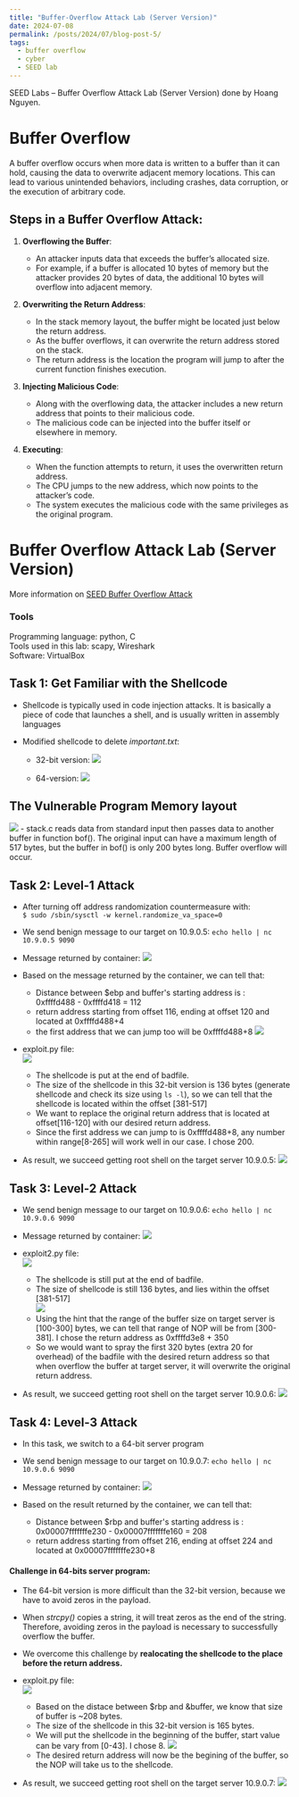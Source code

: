 ```yaml
---
title: "Buffer-Overflow Attack Lab (Server Version)"
date: 2024-07-08
permalink: /posts/2024/07/blog-post-5/
tags:
  - buffer overflow
  - cyber
  - SEED lab
---
```


SEED Labs – Buffer Overflow Attack Lab (Server Version) done by Hoang Nguyen.

# Buffer Overflow

A buffer overflow occurs when more data is written to a buffer than it can hold, causing the data to overwrite adjacent memory locations. This can lead to various unintended behaviors, including crashes, data corruption, or the execution of arbitrary code.

## Steps in a Buffer Overflow Attack:

1. **Overflowing the Buffer**:

   - An attacker inputs data that exceeds the buffer’s allocated size.
   - For example, if a buffer is allocated 10 bytes of memory but the attacker provides 20 bytes of data, the additional 10 bytes will overflow into adjacent memory.

2. **Overwriting the Return Address**:

   - In the stack memory layout, the buffer might be located just below the return address.
   - As the buffer overflows, it can overwrite the return address stored on the stack.
   - The return address is the location the program will jump to after the current function finishes execution.

3. **Injecting Malicious Code**:

   - Along with the overflowing data, the attacker includes a new return address that points to their malicious code.
   - The malicious code can be injected into the buffer itself or elsewhere in memory.

4. **Executing**:

   - When the function attempts to return, it uses the overwritten return address.
   - The CPU jumps to the new address, which now points to the attacker’s code.
   - The system executes the malicious code with the same privileges as the original program.

# Buffer Overflow Attack Lab (Server Version)

More information on [SEED Buffer Overflow Attack](https://seedsecuritylabs.org/Labs_20.04/Software/Buffer_Overflow_Server/)

### Tools

Programming language: python, C <br>
Tools used in this lab: scapy, Wireshark <br>
Software: VirtualBox

## Task 1: Get Familiar with the Shellcode

- Shellcode is typically used in code injection attacks. It is basically a piece of code that launches a shell, and is usually written in assembly languages

- Modified shellcode to delete _important.txt_:

  - 32-bit version:
    <img src='/images/shellcoderemove32.png'>

  - 64-version:
    <img src='/images/shellcoderemove64.png'>

## The Vulnerable Program Memory layout

<img src='/images/stackfile.png'>
- stack.c reads data from standard input then passes data to another buffer in function bof(). The original input can have a maximum length of 517 bytes, but the buffer in bof() is only 200 bytes long. Buffer overflow will occur.

## Task 2: Level-1 Attack

- After turning off address randomization countermeasure with: <br>
  `$ sudo /sbin/sysctl -w kernel.randomize_va_space=0`

- We send benign message to our target on 10.9.0.5: `echo hello | nc 10.9.0.5 9090`
- Message returned by container:
  <img src='/images/benignreturn.png'>

- Based on the message returned by the container, we can tell that:

  - Distance between $ebp and buffer's starting address is : <br>
    0xffffd488 - 0xffffd418 = 112
  - return address starting from offset 116, ending at offset 120 and located at 0xffffd488+4 <br>
  - the first address that we can jump too will be 0xffffd488+8
    <img src='/images/stackmemorylayout.png'>

- exploit.py file: <br >
  <img src='/images/exploit1file.png'>

  - The shellcode is put at the end of badfile.
  - The size of the shellcode in this 32-bit version is 136 bytes (generate shellcode and check its size using `ls -l`), so we can tell that the shellcode is located within the offset [381-517]
  - We want to replace the original return address that is located at offset[116-120] with our desired return address.
  - Since the first address we can jump to is 0xffffd488+8, any number within range[8-265] will work well in our case. I chose 200.

- As result, we succeed getting root shell on the target server 10.9.0.5:
  <img src='/images/exploit1succeed.png'>

## Task 3: Level-2 Attack

- We send benign message to our target on 10.9.0.6: `echo hello | nc 10.9.0.6 9090`
- Message returned by container:
  <img src='/images/benignreturn2.png'>
- exploit2.py file: <br>
  <img src='/images/exploit2file.png'>

  - The shellcode is still put at the end of badfile.
  - The size of shellcode is still 136 bytes, and lies within the offset [381-517] <br>
    <img src='/images/stack2memorylayout.png'>
  - Using the hint that the range of the buffer size on target server is [100-300] bytes, we can tell that range of NOP will be from [300-381]. I chose the return address as 0xffffd3e8 + 350
  - So we would want to spray the first 320 bytes (extra 20 for overhead) of the badfile with the desired return address so that when overflow the buffer at target server, it will overwrite the original return address.

- As result, we succeed getting root shell on the target server 10.9.0.6:
  <img src='/images/exploit2succeed.png'>

## Task 4: Level-3 Attack

- In this task, we switch to a 64-bit server program
- We send benign message to our target on 10.9.0.7: `echo hello | nc 10.9.0.6 9090`
- Message returned by container:
  <img src='/images/benignreturn3.png'>
- Based on the result returned by the container, we can tell that:

  - Distance between $rbp and buffer's starting address is : <br>
    0x00007fffffffe230 - 0x00007fffffffe160 = 208
  - return address starting from offset 216, ending at offset 224 and located at 0x00007fffffffe230+8 <br>

#### Challenge in 64-bits server program:

- The 64-bit version is more difficult than the 32-bit version, because we have to avoid zeros in the payload.
- When _strcpy()_ copies a string, it will treat zeros as the end of the string. Therefore, avoiding zeros in the payload is necessary to successfully overflow the buffer.
- We overcome this challenge by **realocating the shellcode to the place before the return address.**

- exploit.py file: <br>
  <img src='/images/exploit3file.png'>

  - Based on the distace between $rbp and &buffer, we know that size of buffer is ~208 bytes.
  - The size of the shellcode in this 32-bit version is 165 bytes.
  - We will put the shellcode in the beginning of the buffer, start value can be vary from [0-43]. I chose 8.
    <img src='/images/badfilelayout64.png'>
  - The desired return address will now be the begining of the buffer, so the NOP will take us to the shellcode.

- As result, we succeed getting root shell on the target server 10.9.0.7:
  <img src='/images/exploit3succeed.png'>
